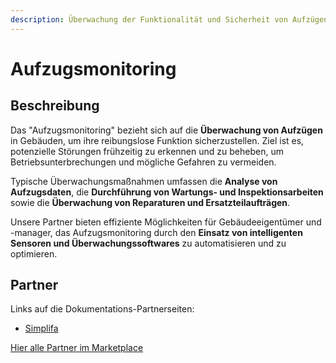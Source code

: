 ```yaml
---
description: Überwachung der Funktionalität und Sicherheit von Aufzügen
---
```


# Aufzugsmonitoring

## Beschreibung

Das "Aufzugsmonitoring" bezieht sich auf die **Überwachung von Aufzügen** in Gebäuden, um ihre reibungslose Funktion sicherzustellen. Ziel ist es, potenzielle Störungen frühzeitig zu erkennen und zu beheben, um Betriebsunterbrechungen und mögliche Gefahren zu vermeiden.&#x20;

Typische Überwachungsmaßnahmen umfassen die **Analyse von Aufzugsdaten**, die **Durchführung von Wartungs- und Inspektionsarbeiten** sowie die **Überwachung von Reparaturen und Ersatzteilaufträgen**.

Unsere Partner bieten effiziente Möglichkeiten für Gebäudeeigentümer und -manager, das Aufzugsmonitoring durch den **Einsatz von intelligenten Sensoren und Überwachungssoftwares** zu automatisieren und zu optimieren.&#x20;

## Partner

Links auf die Dokumentations-Partnerseiten:

* [Simplifa](../partner-and-apps/simplifa.md)

[Hier alle Partner im Marketplace](https://marketplace.aareon.com/de/category/lift-management)
